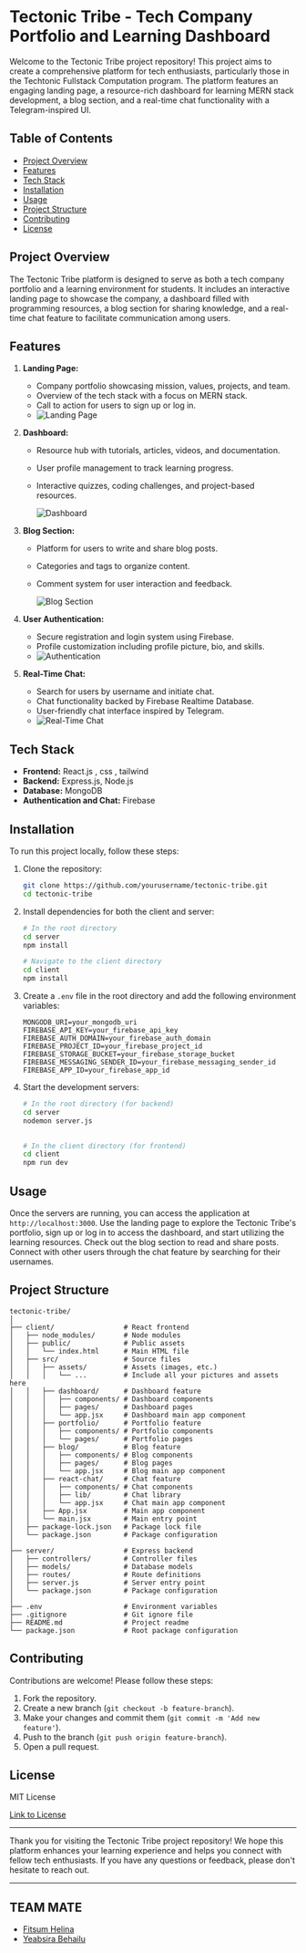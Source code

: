 

# Tectonic Tribe - Tech Company Portfolio and Learning Dashboard

Welcome to the Tectonic Tribe project repository! This project aims to create a comprehensive platform for tech enthusiasts, particularly those in the Techtonic Fullstack Computation program. The platform features an engaging landing page, a resource-rich dashboard for learning MERN stack development, a blog section, and a real-time chat functionality with a Telegram-inspired UI.

## Table of Contents
- [Project Overview](#project-overview)
- [Features](#features)
- [Tech Stack](#tech-stack)
- [Installation](#installation)
- [Usage](#usage)
- [Project Structure](#project-structure)
- [Contributing](#contributing)
- [License](#license)

## Project Overview
The Tectonic Tribe platform is designed to serve as both a tech company portfolio and a learning environment for students. It includes an interactive landing page to showcase the company, a dashboard filled with programming resources, a blog section for sharing knowledge, and a real-time chat feature to facilitate communication among users.

## Features

1. **Landing Page:**
   - Company portfolio showcasing mission, values, projects, and team.
   - Overview of the tech stack with a focus on MERN stack.
   - Call to action for users to sign up or log in.
   - 
     ![Landing Page](client/public/landing.png)

2. **Dashboard:**
   - Resource hub with tutorials, articles, videos, and documentation.
   - User profile management to track learning progress.
   - Interactive quizzes, coding challenges, and project-based resources.
     
     ![Dashboard](client/public/dashbord.png)

3. **Blog Section:**
   - Platform for users to write and share blog posts.
   - Categories and tags to organize content.
   - Comment system for user interaction and feedback.
   
     ![Blog Section](client/public/blog.png)

4. **User Authentication:**
   - Secure registration and login system using Firebase.
   - Profile customization including profile picture, bio, and skills.
   - 
     ![Authentication](client/public/auth.png)

5. **Real-Time Chat:**
   - Search for users by username and initiate chat.
   - Chat functionality backed by Firebase Realtime Database.
   - User-friendly chat interface inspired by Telegram.
   - 
     ![Real-Time Chat](client/public/chatpage.png)

## Tech Stack
- **Frontend:** React.js , css , tailwind 
- **Backend:** Express.js, Node.js
- **Database:** MongoDB
- **Authentication and Chat:** Firebase

## Installation
To run this project locally, follow these steps:

1. Clone the repository:
   ```bash
   git clone https://github.com/yourusername/tectonic-tribe.git
   cd tectonic-tribe
   ```

2. Install dependencies for both the client and server:
   ```bash
   # In the root directory
   cd server
   npm install

   # Navigate to the client directory
   cd client
   npm install
   ```

3. Create a `.env` file in the root directory and add the following environment variables:
   ```env
   MONGODB_URI=your_mongodb_uri
   FIREBASE_API_KEY=your_firebase_api_key
   FIREBASE_AUTH_DOMAIN=your_firebase_auth_domain
   FIREBASE_PROJECT_ID=your_firebase_project_id
   FIREBASE_STORAGE_BUCKET=your_firebase_storage_bucket
   FIREBASE_MESSAGING_SENDER_ID=your_firebase_messaging_sender_id
   FIREBASE_APP_ID=your_firebase_app_id
   ```

4. Start the development servers:
   ```bash
   # In the root directory (for backend)
   cd server
   nodemon server.js
  

   # In the client directory (for frontend)
   cd client
   npm run dev
   ```

## Usage
Once the servers are running, you can access the application at `http://localhost:3000`. Use the landing page to explore the Tectonic Tribe's portfolio, sign up or log in to access the dashboard, and start utilizing the learning resources. Check out the blog section to read and share posts. Connect with other users through the chat feature by searching for their usernames.

## Project Structure
```
tectonic-tribe/
│
├── client/                 # React frontend
│   ├── node_modules/       # Node modules
│   ├── public/             # Public assets
│   │   └── index.html      # Main HTML file
│   ├── src/                # Source files
│   │   ├── assets/         # Assets (images, etc.)
│   │   │   └── ...         # Include all your pictures and assets here
│   │   ├── dashboard/      # Dashboard feature
│   │   │   ├── components/ # Dashboard components
│   │   │   ├── pages/      # Dashboard pages
│   │   │   └── app.jsx     # Dashboard main app component
│   │   ├── portfolio/      # Portfolio feature
│   │   │   ├── components/ # Portfolio components
│   │   │   └── pages/      # Portfolio pages
│   │   ├── blog/           # Blog feature
│   │   │   ├── components/ # Blog components
│   │   │   ├── pages/      # Blog pages
│   │   │   └── app.jsx     # Blog main app component
│   │   ├── react-chat/     # Chat feature
│   │   │   ├── components/ # Chat components
│   │   │   ├── lib/        # Chat library
│   │   │   └── app.jsx     # Chat main app component
│   │   ├── App.jsx         # Main app component
│   │   └── main.jsx        # Main entry point
│   ├── package-lock.json   # Package lock file
│   └── package.json        # Package configuration
│
├── server/                 # Express backend
│   ├── controllers/        # Controller files
│   ├── models/             # Database models
│   ├── routes/             # Route definitions
│   ├── server.js           # Server entry point
│   └── package.json        # Package configuration
│
├── .env                    # Environment variables
├── .gitignore              # Git ignore file
├── README.md               # Project readme
└── package.json            # Root package configuration
```

## Contributing
Contributions are welcome! Please follow these steps:
1. Fork the repository.
2. Create a new branch (`git checkout -b feature-branch`).
3. Make your changes and commit them (`git commit -m 'Add new feature'`).
4. Push to the branch (`git push origin feature-branch`).
5. Open a pull request.

## License
MIT License

[Link to License](LICENSE)

---

Thank you for visiting the Tectonic Tribe project repository! We hope this platform enhances your learning experience and helps you connect with fellow tech enthusiasts. If you have any questions or feedback, please don't hesitate to reach out.

---
## TEAM MATE
- [Fitsum Helina](https://github.com/fitsumhelina)
- [Yeabsira Behailu](https://github.com/Yabe12)

```

